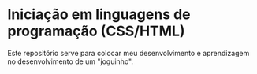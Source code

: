 # Iniciação em linguagens de programação (CSS/HTML)
Este repositório serve para colocar meu desenvolvimento e aprendizagem no desenvolvimento de um "joguinho".
